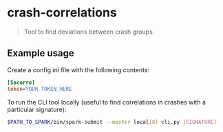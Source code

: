 # crash-correlations
> Tool to find deviations between crash groups.

## Example usage

Create a config.ini file with the following contents:
```ini
[Socorro]
token=YOUR_TOKEN_HERE
```

To run the CLI tool locally (useful to find correlations in crashes with a particular signature):
```bash
$PATH_TO_SPARK/bin/spark-submit --master local[8] cli.py [SIGNATURE]
```
